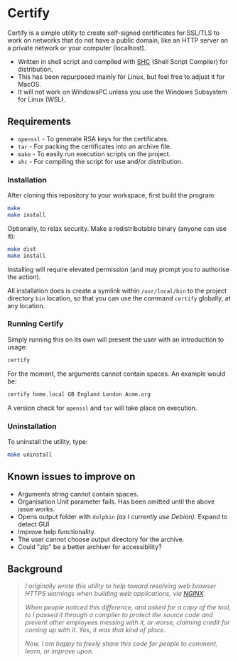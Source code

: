 # Certify

Certify is a simple utility to create self-signed certificates for SSL/TLS to work on networks that do not have a public domain, like an HTTP server on a private network or your computer (localhost).

- Written in shell script and compiled with [SHC](https://github.com/neurobin/shc) (Shell Script Compiler) for distribution.
- This has been repurposed mainly for Linux, but feel free to adjust it for MacOS.
- It will not work on WindowsPC unless you use the Windows Subsystem for Linux (WSL).

## Requirements

- `openssl` - To generate RSA keys for the certificates.
- `tar` - For packing the certificates into an archive file.
- `make` - To easily run execution scripts on the project.
- `shc` - For compiling the script for use and/or distribution.

### Installation

After cloning this repository to your workspace, first build the program:

```sh
make
make install
```

Optionally, to relax security. Make a redistributable binary (anyone can use it):

```sh
make dist
make install
```

Installing will require elevated permission (and may prompt you to authorise the action).

All installation does is create a symlink within `/usr/local/bin` to the project directory `bin` location, so that you can use the command `certify` globally, at any location.

### Running Certify

Simply running this on its own will present the user with an introduction to usage:

```sh
certify
```

For the moment, the arguments cannot contain spaces. An example would be:

```sh
certify home.local GB England London Acme.org
```

A version check for `openssl` and `tar` will take place on execution.

### Uninstallation

To uninstall the utility, type:

```sh
make uninstall
```

## Known issues to improve on

- Arguments string cannot contain spaces.
- Organisation Unit parameter fails. Has been omitted until the above issue works.
- Opens output folder with `dolphin` *(as I currently use Debian)*. Expand to detect GUI
- Improve help functionality.
- The user cannot choose output directory for the archive.
- Could "zip" be a better archiver for accessibility?

## Background

> *I originally wrote this utility to help toward resolving web browser HTTPS warnings when building web applications, via [NGINX](https://github.com/nginx).*
>
> *When people noticed this difference, and asked for a copy of the tool, to I passed it through a compiler to protect the source code and prevent other employees messing with it, or worse, claiming credit for coming up with it. Yes, it was that kind of place.*
>
> *Now, I am happy to freely share this code for people to comment, learn, or improve upon.*
